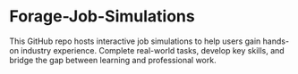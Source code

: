 # Forage-Job-Simulations
This GitHub repo hosts interactive job simulations to help users gain hands-on industry experience. Complete real-world tasks, develop key skills, and bridge the gap between learning and professional work.
